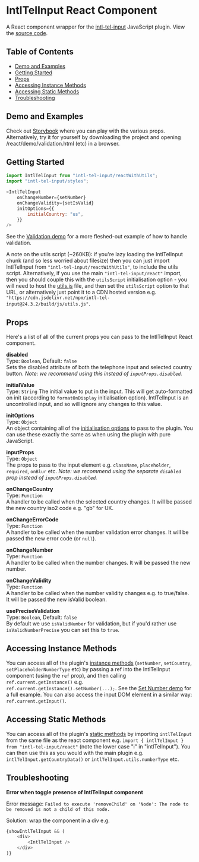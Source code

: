 # IntlTelInput React Component
A React component wrapper for the [intl-tel-input](https://github.com/jackocnr/intl-tel-input) JavaScript plugin. View the [source code](https://github.com/jackocnr/intl-tel-input/blob/master/react/src/intl-tel-input/react.tsx).

## Table of Contents
- [Demo and Examples](#demo-and-examples)
- [Getting Started](#getting-started)
- [Props](#props)
- [Accessing Instance Methods](#accessing-instance-methods)
- [Accessing Static Methods](#accessing-static-methods)
- [Troubleshooting](#troubleshooting)

## Demo and Examples
Check out [Storybook](https://intl-tel-input.com/storybook/?path=/docs/intltelinput--vanilla) where you can play with the various props. Alternatively, try it for yourself by downloading the project and opening /react/demo/validation.html (etc) in a browser.

## Getting Started
```js
import IntlTelInput from "intl-tel-input/reactWithUtils";
import "intl-tel-input/styles";

<IntlTelInput
    onChangeNumber={setNumber}
    onChangeValidity={setIsValid}
    initOptions={{
        initialCountry: "us",
    }}
/>
```

See the [Validation demo](https://github.com/jackocnr/intl-tel-input/blob/master/react/demo/validation/ValidationApp.tsx) for a more fleshed-out example of how to handle validation.

A note on the utils script (~260KB): if you're lazy loading the IntlTelInput chunk (and so less worried about filesize) then you can just import IntlTelInput from `"intl-tel-input/reactWithUtils"`, to include the utils script. Alternatively, if you use the main `"intl-tel-input/react"` import, then you should couple this with the `utilsScript` initialisation option - you will need to host the [utils.js](https://github.com/jackocnr/intl-tel-input/blob/master/build/js/utils.js) file, and then set the `utilsScript` option to that URL, or alternatively just point it to a CDN hosted version e.g. `"https://cdn.jsdelivr.net/npm/intl-tel-input@24.3.2/build/js/utils.js"`.

## Props
Here's a list of all of the current props you can pass to the IntlTelInput React component.

**disabled**    
Type: `Boolean`, Default: `false`   
Sets the disabled attribute of both the telephone input and selected country button. _Note: we recommend using this instead of `inputProps.disabled`._

**initialValue**  
Type: `String`
The initial value to put in the input. This will get auto-formatted on init (according to `formatOnDisplay` initialisation option). IntlTelInput is an uncontrolled input, and so will ignore any changes to this value.

**initOptions**  
Type: `Object`  
An object containing all of the [initialisation options](https://github.com/jackocnr/intl-tel-input?tab=readme-ov-file#initialisation-options) to pass to the plugin. You can use these exactly the same as when using the plugin with pure JavaScript.

**inputProps**  
Type: `Object`  
The props to pass to the input element e.g. `className`, `placeholder`, `required`, `onBlur` etc. _Note: we recommend using the separate `disabled` prop instead of `inputProps.disabled`._

**onChangeCountry**  
Type: `Function`  
A handler to be called when the selected country changes. It will be passed the new country iso2 code e.g. "gb" for UK.

**onChangeErrorCode**  
Type: `Function`  
A handler to be called when the number validation error changes. It will be passed the new error code (or `null`).

**onChangeNumber**  
Type: `Function`  
A handler to be called when the number changes. It will be passed the new number.

**onChangeValidity**  
Type: `Function`  
A handler to be called when the number validity changes e.g. to true/false. It will be passed the new isValid boolean.

**usePreciseValidation**  
Type: `Boolean`, Default: `false`  
By default we use `isValidNumber` for validation, but if you'd rather use `isValidNumberPrecise` you can set this to `true`.

## Accessing Instance Methods

You can access all of the plugin's [instance methods](https://github.com/jackocnr/intl-tel-input/blob/master/README.md#instance-methods) (`setNumber`, `setCountry`, `setPlaceholderNumberType` etc) by passing a ref into the IntlTelInput component (using the `ref` prop), and then calling `ref.current.getInstance()` e.g. `ref.current.getInstance().setNumber(...);`. See the [Set Number demo](https://github.com/jackocnr/intl-tel-input/blob/master/react/demo/SetNumberApp.tsx) for a full example. You can also access the input DOM element in a similar way: `ref.current.getInput()`.

## Accessing Static Methods

You can access all of the plugin's [static methods](https://github.com/jackocnr/intl-tel-input/blob/master/README.md#static-methods) by importing `intlTelInput` from the same file as the react component e.g. `import { intlTelInput } from "intl-tel-input/react"` (note the lower case "i" in "intlTelInput"). You can then use this as you would with the main plugin e.g. `intlTelInput.getCountryData()` or `intlTelInput.utils.numberType` etc.

## Troubleshooting

**Error when toggle presence of IntlTelInput component**  

Error message: `Failed to execute 'removeChild' on 'Node': The node to be removed is not a child of this node.`

Solution: wrap the component in a div e.g.

```js
{showIntlTelInput && (
    <div>
        <IntlTelInput />
    </div>
)}
```
